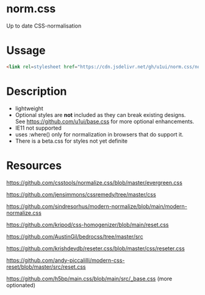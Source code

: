 # norm.css
Up to date CSS-normalisation

# Ussage

```html
<link rel=stylesheet href="https://cdn.jsdelivr.net/gh/u1ui/norm.css/norm.min.css">
```

# Description

- lightweight
- Optional styles are **not** included as they can break existing designs.  
See https://github.com/u1ui/base.css for more optional enhancements.
- IE11 not supported
- uses :where() only for normalization in browsers that do support it.
- There is a beta.css for styles not yet definite


# Resources

https://github.com/csstools/normalize.css/blob/master/evergreen.css

https://github.com/jensimmons/cssremedy/tree/master/css

https://github.com/sindresorhus/modern-normalize/blob/main/modern-normalize.css

https://github.com/kripod/css-homogenizer/blob/main/reset.css

https://github.com/AustinGil/bedrocss/tree/master/src

https://github.com/krishdevdb/reseter.css/blob/master/css/reseter.css

https://github.com/andy-piccalilli/modern-css-reset/blob/master/src/reset.css

https://github.com/h5bp/main.css/blob/main/src/_base.css (more optionated)